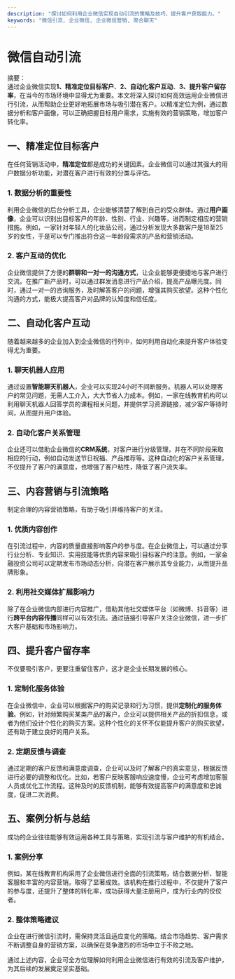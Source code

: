 ```yaml
---
description: "探讨如何利用企业微信实现自动引流的策略及技巧，提升客户获取能力。"
keywords: "微信引流, 企业微信, 企业微信营销, 聚合聊天"
---
```

# 微信自动引流

摘要：  
通过企业微信实现**1、精准定位目标客户**、**2、自动化客户互动**、**3、提升客户留存率**，在当今的市场环境中显得尤为重要。本文将深入探讨如何高效运用企业微信进行引流，从而帮助企业更好地拓展市场与吸引潜在客户。以精准定位为例，通过数据分析和客户画像，可以正确把握目标用户需求，实施有效的营销策略，增加客户转化率。

## 一、精准定位目标客户

在任何营销活动中，**精准定位**都是成功的关键因素。企业微信可以通过其强大的用户数据分析功能，对潜在客户进行有效的分类与评估。

### 1. 数据分析的重要性

利用企业微信的后台分析工具，企业能够清楚了解到自己的受众群体。通过**用户画像**，企业可以识别出目标客户的年龄、性别、行业、兴趣等，进而制定相应的营销措施。例如，一家针对年轻人的化妆品公司，通过分析发现大多数客户是18至25岁的女性，于是可以专门推出符合这一年龄段需求的产品和营销活动。

### 2. 客户互动的优化

企业微信提供了方便的**群聊和一对一的沟通方式**，让企业能够更便捷地与客户进行交流。在推广新产品时，可以通过群发消息进行产品介绍，提高产品曝光度。同时，通过一对一的咨询服务，及时解答客户的问题，增强其购买欲望。这种个性化沟通的方式，能极大提高客户对品牌的认知度和信任度。

## 二、自动化客户互动

随着越来越多的企业加入到企业微信的行列中，如何利用自动化来提升客户体验变得尤为重要。

### 1. 聊天机器人应用

通过设置**智能聊天机器人**，企业可以实现24小时不间断服务。机器人可以处理客户的常见问题，无需人工介入，大大节省人力成本。例如，一家在线教育机构可以利用聊天机器人回答学员的课程相关问题，并提供学习资源链接，减少客户等待时间，从而提升用户体验。

### 2. 自动化客户关系管理

企业还可以借助企业微信的**CRM系统**，对客户进行分级管理，并在不同阶段采取相应的行动，例如自动发送节日祝福、产品推荐等。这种自动化的客户关系管理，不仅提升了客户的满意度，也增强了客户粘性，降低了客户流失率。

## 三、内容营销与引流策略

制定合理的内容营销策略，有助于吸引并维持客户的关注。

### 1. 优质内容创作

在引流过程中，内容的质量直接影响客户的参与度。在企业微信上，可以通过分享行业分析、专业知识、实用技能等优质内容来吸引目标客户的注意。例如，一家金融投资公司可以定期发布市场动态分析，向潜在客户展示其专业能力，从而提升品牌形象。

### 2. 利用社交媒体扩展影响力

除了在企业微信内部进行内容推广，借助其他社交媒体平台（如微博、抖音等）进行**跨平台内容传播**同样可以有效引流。通过链接引导客户关注企业微信，进一步扩大客户基础和市场影响力。

## 四、提升客户留存率

不仅要吸引客户，更要注重留住客户，这才是企业长期发展的核心。

### 1. 定制化服务体验

在企业微信中，企业可以根据客户的购买记录和行为习惯，提供**定制化的服务体验**。例如，针对频繁购买某类产品的客户，企业可以提供相关产品的折扣信息，或者为他们设计个性化的购买方案。这种个性化的关怀不仅能提升客户的购买欲望，还有助于建立良好的用户关系。

### 2. 定期反馈与调查

通过定期的客户反馈和满意度调查，企业可以及时了解客户的真实意见，根据反馈进行必要的调整和优化。比如，若客户反映客服响应速度慢，企业可考虑增加客服人员或优化工作流程。这种及时的反馈机制，能够有效提高客户的满意度和忠诚度，促进二次消费。

## 五、案例分析与总结

成功的企业往往能够有效运用各种工具与策略，实现引流与客户维护的有机结合。

### 1. 案例分享

例如，某在线教育机构采用了企业微信进行全面的引流策略，结合数据分析、智能客服和丰富的内容营销，取得了显著成效。该机构在推行过程中，不仅提升了客户的参与度，还提升了整体的转化率，成功获得大量注册用户，成为行业内的佼佼者。

### 2. 整体策略建议

企业在进行微信引流时，需保持灵活且适应变化的策略。结合市场趋势、客户需求不断调整自身的营销方案，以确保在竞争激烈的市场中立于不败之地。

通过上述内容，企业可全方位理解如何利用企业微信进行有效的引流及客户维护，为其后续的发展奠定坚实基础。
